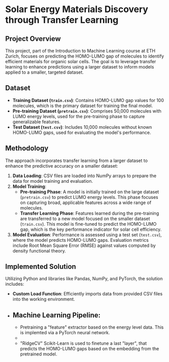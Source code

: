 # Solar Energy Materials Discovery through Transfer Learning

## Project Overview
This project, part of the Introduction to Machine Learning course at ETH Zurich, focuses on predicting the HOMO-LUMO gap of molecules to identify efficient materials for organic solar cells. The goal is to leverage transfer learning to enhance predictions using a larger dataset to inform models applied to a smaller, targeted dataset.

## Dataset
- **Training Dataset (`train.csv`)**: Contains HOMO-LUMO gap values for 100 molecules, which is the primary dataset for training the final model.
- **Pre-training Dataset (`pretrain.csv`)**: Comprises 50,000 molecules with LUMO energy levels, used for the pre-training phase to capture generalizable features.
- **Test Dataset (`test.csv`)**: Includes 10,000 molecules without known HOMO-LUMO gaps, used for evaluating the model's performance.

## Methodology
The approach incorporates transfer learning from a larger dataset to enhance the predictive accuracy on a smaller dataset:
1. **Data Loading**: CSV files are loaded into NumPy arrays to prepare the data for model training and evaluation.
2. **Model Training**:
   - **Pre-training Phase**: A model is initially trained on the large dataset (`pretrain.csv`) to predict LUMO energy levels. This phase focuses on capturing broad, applicable features across a wide range of molecules.
   - **Transfer Learning Phase**: Features learned during the pre-training are transferred to a new model focused on the smaller dataset (`train.csv`). This model is fine-tuned to predict the HOMO-LUMO gap, which is the key performance indicator for solar cell efficiency.
3. **Model Evaluation**: Performance is assessed using a test set (`test.csv`), where the model predicts HOMO-LUMO gaps. Evaluation metrics include Root Mean Square Error (RMSE) against values computed by density functional theory.

## Implemented Solution
Utilizing Python and libraries like Pandas, NumPy, and PyTorch, the solution includes:
- **Custom Load Function**: Efficiently imports data from provided CSV files into the working environment.
- **Machine Learning Pipeline**:
  - 
  - Pretraining a "feature" extractor based on the energy level data. This is implemted via a PyTorch neural network. 
  - 
  - "RidgeCV" Scikit-Learn is used to finetune a last "layer", that predicts the HOMO-LUMO gaps based on the embedding from the pretrained model.
